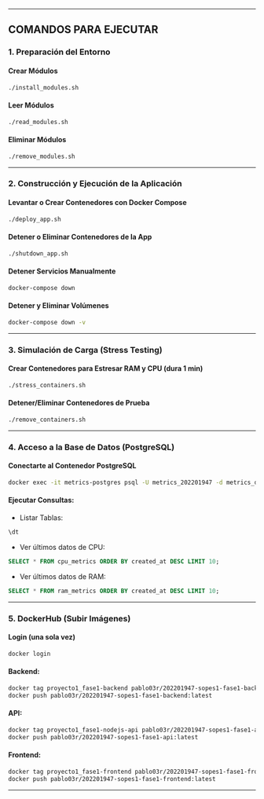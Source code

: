 

---

## COMANDOS PARA EJECUTAR

### 1. **Preparación del Entorno**

#### Crear Módulos

```bash
./install_modules.sh
```

#### Leer Módulos

```bash
./read_modules.sh
```

#### Eliminar Módulos

```bash
./remove_modules.sh
```

---

### 2. **Construcción y Ejecución de la Aplicación**

#### Levantar o Crear Contenedores con Docker Compose

```bash
./deploy_app.sh
```

#### Detener o Eliminar Contenedores de la App

```bash
./shutdown_app.sh
```

#### Detener Servicios Manualmente

```bash
docker-compose down
```

#### Detener y Eliminar Volúmenes

```bash
docker-compose down -v
```

---

### 3. **Simulación de Carga (Stress Testing)**

#### Crear Contenedores para Estresar RAM y CPU (dura 1 min)

```bash
./stress_containers.sh
```

#### Detener/Eliminar Contenedores de Prueba

```bash
./remove_containers.sh
```

---

### 4. **Acceso a la Base de Datos (PostgreSQL)**

#### Conectarte al Contenedor PostgreSQL

```bash
docker exec -it metrics-postgres psql -U metrics_202201947 -d metrics_db
```

#### Ejecutar Consultas:

* Listar Tablas:

```sql
\dt
```

* Ver últimos datos de CPU:

```sql
SELECT * FROM cpu_metrics ORDER BY created_at DESC LIMIT 10;
```

* Ver últimos datos de RAM:

```sql
SELECT * FROM ram_metrics ORDER BY created_at DESC LIMIT 10;
```

---

### 5. **DockerHub (Subir Imágenes)**

#### Login (una sola vez)

```bash
docker login
```

#### Backend:

```bash
docker tag proyecto1_fase1-backend pablo03r/202201947-sopes1-fase1-backend:latest
docker push pablo03r/202201947-sopes1-fase1-backend:latest
```

#### API:

```bash
docker tag proyecto1_fase1-nodejs-api pablo03r/202201947-sopes1-fase1-api:latest
docker push pablo03r/202201947-sopes1-fase1-api:latest
```

#### Frontend:

```bash
docker tag proyecto1_fase1-frontend pablo03r/202201947-sopes1-fase1-frontend:latest
docker push pablo03r/202201947-sopes1-fase1-frontend:latest
```

---
